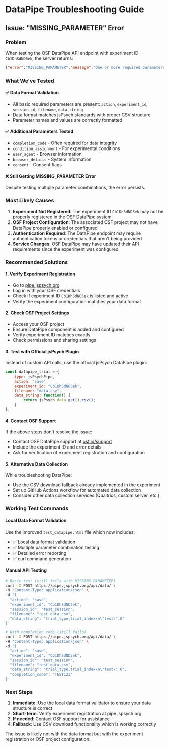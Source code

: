 # DataPipe Troubleshooting Guide

## Issue: "MISSING_PARAMETER" Error

### Problem
When testing the OSF DataPipe API endpoint with experiment ID `Cb1DhSdND5ek`, the server returns:
```json
{"error":"MISSING_PARAMETER","message":"One or more required parameters are missing."}
```

### What We've Tested

#### ✅ Data Format Validation
- All basic required parameters are present: `action`, `experiment_id`, `session_id`, `filename`, `data_string`
- Data format matches jsPsych standards with proper CSV structure
- Parameter names and values are correctly formatted

#### ✅ Additional Parameters Tested
- `completion_code` - Often required for data integrity
- `condition_assignment` - For experimental conditions
- `user_agent` - Browser information
- `browser_details` - System information
- `consent` - Consent flags

#### ❌ Still Getting MISSING_PARAMETER Error
Despite testing multiple parameter combinations, the error persists.

### Most Likely Causes

1. **Experiment Not Registered**: The experiment ID `Cb1DhSdND5ek` may not be properly registered in the OSF DataPipe system
2. **OSF Project Configuration**: The associated OSF project may not have DataPipe properly enabled or configured
3. **Authentication Required**: The DataPipe endpoint may require authentication tokens or credentials that aren't being provided
4. **Service Changes**: OSF DataPipe may have updated their API requirements since the experiment was configured

### Recommended Solutions

#### 1. Verify Experiment Registration
- Go to [pipe.jspsych.org](https://pipe.jspsych.org)
- Log in with your OSF credentials
- Check if experiment ID `Cb1DhSdND5ek` is listed and active
- Verify the experiment configuration matches your data format

#### 2. Check OSF Project Settings
- Access your OSF project
- Ensure DataPipe component is added and configured
- Verify experiment ID matches exactly
- Check permissions and sharing settings

#### 3. Test with Official jsPsych Plugin
Instead of custom API calls, use the official jsPsych DataPipe plugin:
```javascript
const datapipe_trial = {
    type: jsPsychPipe,
    action: "save",
    experiment_id: "Cb1DhSdND5ek",
    filename: "data.csv",
    data_string: function() {
        return jsPsych.data.get().csv();
    }
};
```

#### 4. Contact OSF Support
If the above steps don't resolve the issue:
- Contact OSF DataPipe support at [osf.io/support](https://osf.io/support)
- Include the experiment ID and error details
- Ask for verification of experiment registration and configuration

#### 5. Alternative Data Collection
While troubleshooting DataPipe:
- Use the CSV download fallback already implemented in the experiment
- Set up GitHub Actions workflow for automated data collection
- Consider other data collection services (Qualtrics, custom server, etc.)

### Working Test Commands

#### Local Data Format Validation
Use the improved `test_datapipe.html` file which now includes:
- ✅ Local data format validation
- ✅ Multiple parameter combination testing  
- ✅ Detailed error reporting
- ✅ curl command generation

#### Manual API Testing
```bash
# Basic test (still fails with MISSING_PARAMETER)
curl -X POST https://pipe.jspsych.org/api/data/ \
-H "Content-Type: application/json" \
-d '{
  "action": "save",
  "experiment_id": "Cb1DhSdND5ek",
  "session_id": "test_session",
  "filename": "test_data.csv",
  "data_string": "trial_type,trial_index\n\"test\",0"
}'

# With completion code (still fails)
curl -X POST https://pipe.jspsych.org/api/data/ \
-H "Content-Type: application/json" \
-d '{
  "action": "save",
  "experiment_id": "Cb1DhSdND5ek", 
  "session_id": "test_session",
  "filename": "test_data.csv",
  "data_string": "trial_type,trial_index\n\"test\",0",
  "completion_code": "TEST123"
}'
```

### Next Steps

1. **Immediate**: Use the local data format validator to ensure your data structure is correct
2. **Short-term**: Verify experiment registration at pipe.jspsych.org
3. **If needed**: Contact OSF support for assistance
4. **Fallback**: Use CSV download functionality which is working correctly

The issue is likely not with the data format but with the experiment registration or OSF project configuration.